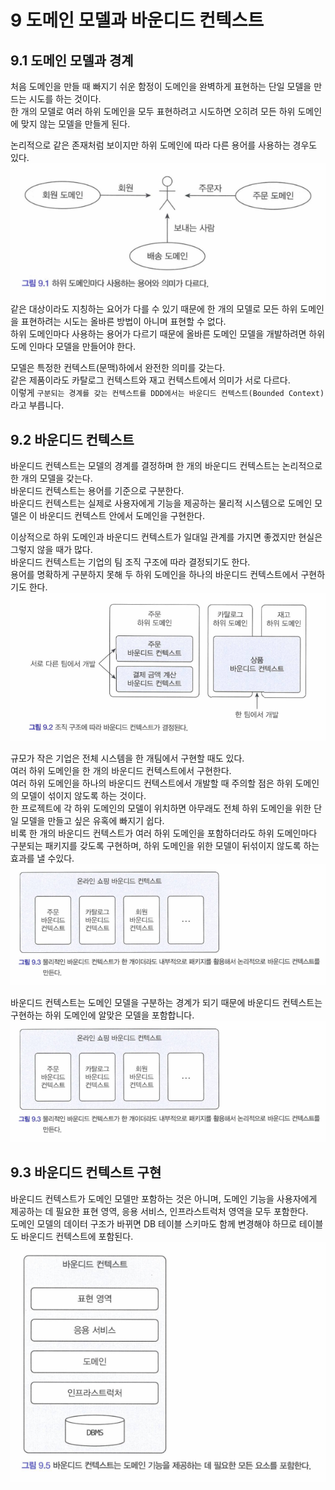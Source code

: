 # 9 도메인 모델과 바운디드 컨텍스트

## 9.1 도메인 모델과 경계
처음 도메인을 만들 때 빠지기 쉬운 함정이 도메인을 완벽하게 표현하는 단일 모델을 만드는 시도를 하는 것이다.<br>
한 개의 모델로 여러 하위 도메인을 모두 표현하려고 시도하면 오히려 모든 하위 도메인에 맞지 않는 모델을 만들게 된다.

논리적으로 같은 존재처럼 보이지만 하위 도메인에 따라 다른 용어를 사용하는 경우도 있다.<br>
<img src = "./그림 9.1.png"/><br>
같은 대상이라도 지칭하는 요어가 다를 수 있기 때문에 한 개의 모델로 모든 하위 도메인을 표현하려는 시도는 올바른 방법이 아니며 표현할 수 없다.<br>
하위 도메인마다 사용하는 용어가 다르기 때문에 올바른 도메인 모델을 개발하려면 하위 도메
인마다 모델을 만들어야 한다.

모델은 특정한 컨텍스트(문맥)하에서 완전한 의미를 갖는다.<br>
같은 제품이라도 카탈로그 컨텍스트와 재고 컨텍스트에서 의미가 서로 다르다.<br>
이렇게 `구분되는 경계를 갖는 컨텍스트를 DDD에서는 바운디드 컨텍스트(Bounded Context)`라고 부릅니다.

## 9.2 바운디드 컨텍스트
바운디드 컨텍스트는 모델의 경계를 결정하며 한 개의 바운디드 컨텍스트는 논리적으로 한 개의 모델을 갖는다.<br>
바운디드 컨텍스트는 용어를 기준으로 구분한다.<br>
바운디드 컨텍스트는 실제로 사용자에게 기능을 제공하는 물리적 시스템으로 도메인 모델은 이 바운디드 컨텍스트 안에서 도메인을 구현한다.

이상적으로 하위 도메인과 바운디드 컨텍스트가 일대일 관계를 가지면 좋겠지만 현실은 그렇지 않을 때가 많다.<br>
바운디드 컨텍스트는 기업의 팀 조직 구조에 따라 결정되기도 한다.<br>
용어를 명확하게 구분하지 못해 두 하위 도메인을 하나의 바운디드 컨텍스트에서 구현하기도 한다.
<img src = "./그림 9.2.png"/><br>

규모가 작은 기업은 전체 시스템을 한 개팀에서 구현할 때도 있다.<br>
여러 하위 도메인을 한 개의 바운디드 컨텍스트에서 구현한다.<br>
여러 하위 도메인을 하나의 바운디드 컨텍스트에서 개발할 때 주의할 점은 하위 도메인의 모델이 섞이지 않도록 하는 것이다.<br>
한 프로젝트에 각 하위 도메인의 모델이 위치하면 아무래도 전체 하위 도메인을 위한 단일 모델을 만들고 싶은 유혹에 빠지기 쉽다.<br>
비록 한 개의 바운디드 컨텍스트가 여러 하위 도메인을 포함하더라도 하위 도메인마다 구분되는 패키지를 갖도록 구현하며, 하위 도메인을 위한 모델이 뒤섞이지 않도록 하는 효과를 낼 수있다.<br>
<img src = "./그림 9.3.png"/><br>

바운디드 컨텍스트는 도메인 모델을 구분하는 경계가 되기 때문에 바운디드 컨텍스트는 구현하는 하위 도메인에 알맞은 모델을 포함합니다.<br>
<img src = "./그림 9.3.png"/><br>

## 9.3 바운디드 컨텍스트 구현
바운디드 컨텍스트가 도메인 모델만 포함하는 것은 아니며, 도메인 기능을 사용자에게 제공하는 데 필요한 표현 영역, 응용 서비스, 인프라스트럭처 영역을 모두 포함한다.<br>
도메인 모델의 데이터 구조가 바뀌면 DB 테이블 스키마도 함께 변경해야 하므로 테이블도 바운디드 컨텍스트에 포함된다.<br>
<img src = "./그림 9.5.png"/><br>